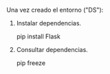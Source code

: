 Una vez creado el entorno ("DS"):

1) Instalar dependencias.
  
    pip install Flask
  

2) Consultar dependencias.
  
    pip freeze

